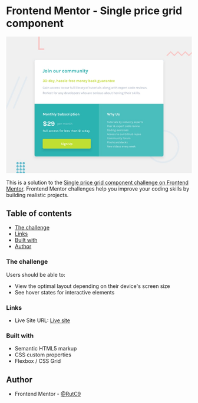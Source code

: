 # Frontend Mentor - Single price grid component

![Design preview for the Single price grid component coding challenge](./design/desktop-preview.jpg)

This is a solution to the [Single price grid component challenge on Frontend Mentor](https://www.frontendmentor.io/challenges/single-price-grid-component-5ce41129d0ff452fec5abbbc). Frontend Mentor challenges help you improve your coding skills by building realistic projects.

## Table of contents

- [The challenge](#the-challenge)
- [Links](#links)
- [Built with](#built-with)
- [Author](#author)

### The challenge

Users should be able to:

- View the optimal layout depending on their device's screen size
- See hover states for interactive elements

### Links

- Live Site URL: [Live site](https://rutc9.github.io/FEM-price-grid-component/)

### Built with

- Semantic HTML5 markup
- CSS custom properties
- Flexbox / CSS Grid

## Author

- Frontend Mentor - [@RutC9](https://www.frontendmentor.io/profile/RutC9)
